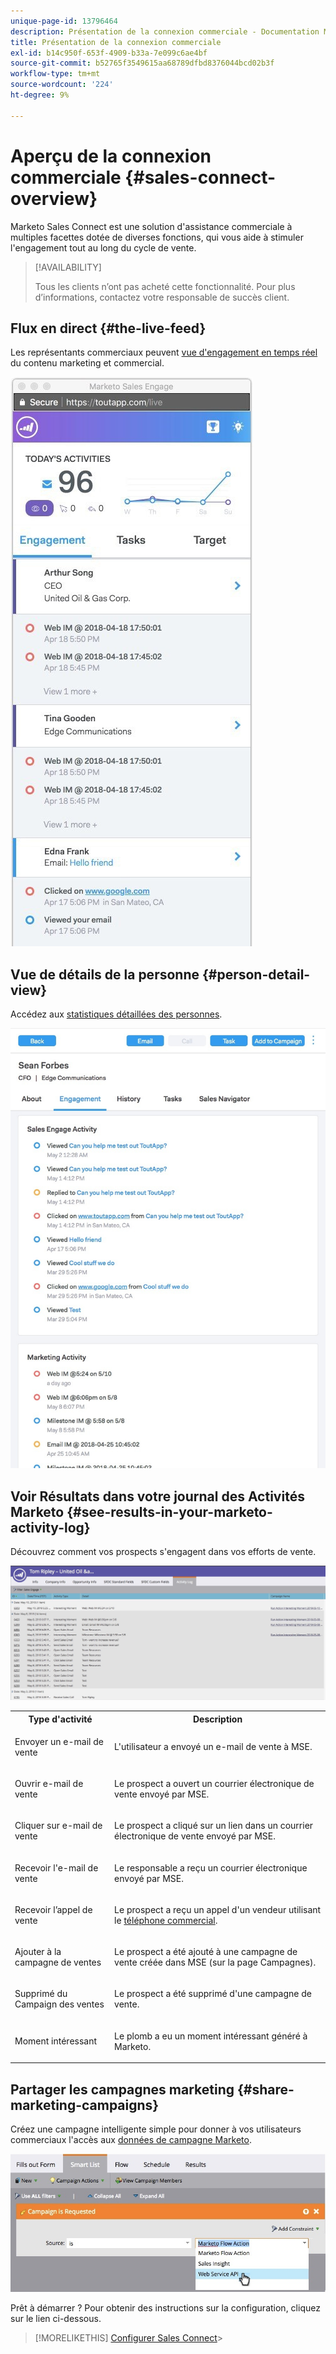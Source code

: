```yaml
---
unique-page-id: 13796464
description: Présentation de la connexion commerciale - Documentation Marketo - Documentation du produit
title: Présentation de la connexion commerciale
exl-id: b14c950f-653f-4909-b33a-7e099c6ae4bf
source-git-commit: b52765f3549615aa68789dfbd8376044bcd02b3f
workflow-type: tm+mt
source-wordcount: '224'
ht-degree: 9%

---
```


# Aperçu de la connexion commerciale {#sales-connect-overview}

Marketo Sales Connect est une solution d&#39;assistance commerciale à multiples facettes dotée de diverses fonctions, qui vous aide à stimuler l&#39;engagement tout au long du cycle de vente.

>[!AVAILABILITY]
>
>Tous les clients n’ont pas acheté cette fonctionnalité. Pour plus d’informations, contactez votre responsable de succès client.

## Flux en direct {#the-live-feed}

Les représentants commerciaux peuvent [vue d&#39;engagement en temps réel](/help/marketo/product-docs/marketo-sales-connect/email/the-live-feed/live-feed-overview.md) du contenu marketing et commercial.

![](assets/engagement.jpg)

## Vue de détails de la personne {#person-detail-view}

Accédez aux [statistiques détaillées des personnes](/help/marketo/product-docs/marketo-sales-connect/people/person-detail-view.md).

![](assets/2018-05-11-at-3.28-pm.jpg)

## Voir Résultats dans votre journal des Activités Marketo {#see-results-in-your-marketo-activity-log}

Découvrez comment vos prospects s&#39;engagent dans vos efforts de vente.

![](assets/2018-05-11-at-3.30-pm.jpg)

<table> 
 <tbody> 
  <tr> 
   <th>Type d'activité</th> 
   <th>Description</th> 
  </tr> 
  <tr> 
   <td><p>Envoyer un e-mail de vente</p></td> 
   <td><p>L'utilisateur a envoyé un e-mail de vente à MSE.</p></td> 
  </tr> 
  <tr> 
   <td><p>Ouvrir e-mail de vente</p></td> 
   <td><p>Le prospect a ouvert un courrier électronique de vente envoyé par MSE.</p></td> 
  </tr> 
  <tr> 
   <td><p>Cliquer sur e-mail de vente</p></td> 
   <td><p>Le prospect a cliqué sur un lien dans un courrier électronique de vente envoyé par MSE.</p></td> 
  </tr> 
  <tr> 
   <td colspan="1"><p>Recevoir l'e-mail de vente</p></td> 
   <td colspan="1"><p>Le responsable a reçu un courrier électronique envoyé par MSE.</p></td> 
  </tr> 
  <tr> 
   <td colspan="1"><p>Recevoir l’appel de vente</p></td> 
   <td colspan="1"><p>Le prospect a reçu un appel d'un vendeur utilisant le <a href="/help/marketo/product-docs/marketo-sales-connect/phone/sales-phone-overview.md" rel="nofollow">téléphone commercial</a>.</p></td> 
  </tr> 
  <tr> 
   <td colspan="1"><p>Ajouter à la campagne de ventes</p></td> 
   <td colspan="1"><p>Le prospect a été ajouté à une campagne de vente créée dans MSE (sur la page Campagnes).</p></td> 
  </tr> 
  <tr> 
   <td colspan="1"><p>Supprimé du Campaign des ventes</p></td> 
   <td colspan="1"><p>Le prospect a été supprimé d'une campagne de vente.</p></td> 
  </tr> 
  <tr> 
   <td colspan="1"><p>Moment intéressant</p></td> 
   <td colspan="1"><p>Le plomb a eu un moment intéressant généré à Marketo.</p></td> 
  </tr> 
 </tbody> 
</table>

## Partager les campagnes marketing {#share-marketing-campaigns}

Créez une campagne intelligente simple pour donner à vos utilisateurs commerciaux l&#39;accès aux [données de campagne Marketo](/help/marketo/product-docs/marketo-sales-connect/marketo/make-a-campaign-visible-to-sales-connect-users.md).

![](assets/campaign-is-requested.jpg)

Prêt à démarrer ? Pour obtenir des instructions sur la configuration, cliquez sur le lien ci-dessous.

>[!MORELIKETHIS]
[Configurer Sales Connect](/help/marketo/product-docs/marketo-sales-connect/getting-started/set-up-sales-connect.md)>
>
